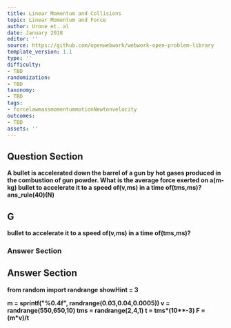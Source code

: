 ```yaml
---
title: Linear Momentum and Collisions
topic: Linear Momentum and Force
author: Urone et. al
date: January 2018
editor: ''
source: https://github.com/openwebwork/webwork-open-problem-library
template_version: 1.1
type: ''
difficulty:
- TBD
randomization:
- TBD
taxonomy:
- TBD
tags:
- forcelawmassmomentummotionNewtonvelocity
outcomes:
- TBD
assets: ''
---
```


## Question Section 

<b>
A bullet is accelerated down the barrel of a gun by hot gases produced in the
combustion of gun powder. What is the average force exerted on a(m-kg) bullet to accelerate it to a speed of(v,ms) in a time of(tms,ms)?
ans_rule(40)(N)

## G
bullet to accelerate it to a speed of(v,ms) in a time of(tms,ms)?
### Answer Section


## Answer Section

from random import randrange
showHint = 3

m = sprintf("%0.4f", randrange(0.03,0.04,0.0005))
v = randrange(550,650,10)
tms = randrange(2,4,1)
t = tms*(10**-3)
F = (m*v)/t